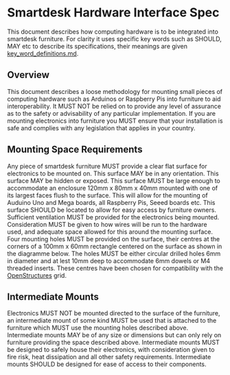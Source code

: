 # Smartdesk Hardware Interface Spec

This document describes how computing hardware is to be integrated into smartdesk furniture. For clarity it uses specific key words such as SHOULD, MAY etc to describe its specifications, their meanings are given [key_word_definitions.md](here).

## Overview

This document describes a loose methodology for mounting small pieces of computing hardware such as Arduinos or Raspberry Pis into furniture to aid interoperability. It MUST NOT be relied on to provide any level of assurance as to the safety or advisability of any particular implementation. If you are mounting electronics into furniture you MUST ensure that your installation is safe and complies with any legislation that applies in your country. 

## Mounting Space Requirements

Any piece of smartdesk furniture MUST provide a clear flat surface for electronics to be mounted on. 
This surface MAY be in any orientation. 
This surface MAY be hidden or exposed.
This surface MUST be large enough to accommodate an enclosure 120mm x 80mm x 40mm mounted with one of its largest faces flush to the surface. This will allow for the mounting of Auduino Uno and Mega boards, all Raspberry Pis, Seeed boards etc.
This surface SHOULD be located to allow for easy access by furniture owners.
Sufficient ventilation MUST be provided for the electronics being mounted.
Consideration MUST be given to how wires will be run to the hardware used, and adequate space allowed for this around the mounting surface.
Four mounting holes MUST be provided on the surface, their centres at the corners of a 100mm x 60mm rectangle centered on the surface as shown in the diagramme below. The holes MUST be either circular drilled holes 6mm in diameter and at lest 10mm deep to accommodate 6mm dowels or M4 threaded inserts. These centres have been chosen for compatibility with the [OpenStructures](http://openstructures.net/) grid.

## Intermediate Mounts

Electronics MUST NOT be mounted directed to the surface of the furniture, an intermediate mount of some kind MUST be used that is attached to the furniture which MUST use the mounting holes described above.
Intermediate mounts MAY be of any size or dimensions but can only rely on furniture providing the space described above.
Intermediate mounts MUST be designed to safely house their electronics, with consideration given to fire risk, heat dissipation and all other safety requirements.
Intermediate mounts SHOULD be designed for ease of access to their components.